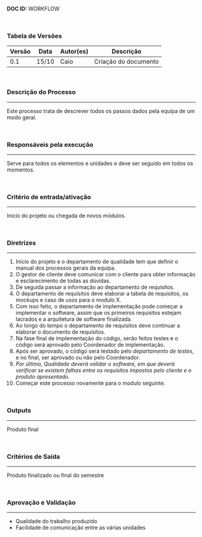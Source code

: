 **DOC ID:** WORKFLOW

</br>

### **Tabela de Versões**

| Versão | Data | Autor(es) | Descrição |
|---|---|---|---|
| 0.1 | 15/10 | Caio | Criação do documento |

</br>

### **Descrição do Processo**

---

Este processo trata de descrever todos os passos dados pela equipa de um modo geral.

</br>

### **Responsáveis pela execução**

---

Serve para todos os elementos e unidades e deve ser seguido em todos os momentos.

</br>

### **Critério de entrada/ativação**

---

Inicio do projeto ou chegada de novos módulos.

</br>


### **Diretrizes**

---

1. Inicio do projeto e o departamento de qualidade tem que definir o manual dos processos gerais da equipa.
2. O gestor de cliente deve comunicar com o cliente para obter informação e esclarecimento de todas as dúvidas.
3. De seguida passar a informação ao departamento de requisitos.
4. O departamento de requisitos deve elaborar a tabela de requisitos, os mockups e caso de usos para o modulo X.
5. Com isso feito, o departamento de implementação pode começar a implementar o software, assim que os primeiros requisitos estejam lacrados e a arquitetura de software finalizada.
6. Ao longo do tempo o departamento de requisitos deve continuar a elaborar o documento de requisitos.
7. Na fase final de implementação do código, serão feitos testes e o código será aprovado pelo Coordenador de implementação.
8. Após ser aprovado, o código será testado pelo *departamento de testes*, e no final, ser aprovado ou não pelo Coordenador.
9. *Por último, Qualidade deverá validar o software, em que deverá verificar se existem falhas entre os requisitos impostos pelo cliente e o produto apresentado.*
10. Começar este processo novamente para o modulo seguinte.

</br>

### **Outputs**

---

Produto final

</br>

### **Critérios de Saída**

---

Produto finalizado ou final do semestre

</br>

### **Aprovação e Validação**

---

- Qualidade do trabalho produzido
- Facilidade de comunicação entre as várias unidades
